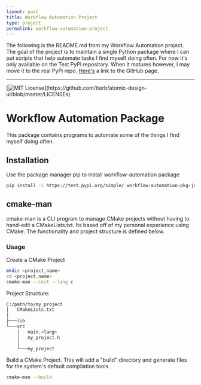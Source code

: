 ```yaml
---
layout: post
title: Workflow Automation Project
type: project
permalink: workflow-automation-project
---
```


The following is the README.md from my Workflow Automation project. The goal of the project is to maintain a single Python package where I can put scripts that help automate tasks I find myself doing often. For now it's only available on the Test PyPI repository. When it matures however, I may move it to the real PyPi repo. [Here's](https://github.com/joshortner/WorkflowAutomation) a link to the GitHub page.

---

[![MIT License](https://img.shields.io/apm/l/atomic-design-ui.svg?)](https://github.com/tterb/atomic-design-ui/blob/master/LICENSEs)

# Workflow Automation Package 

This package contains programs to automate some of the things I find myself doing often.

## Installation

Use the package manager pip to install workflow-automation package

```bash
pip install -i https://test.pypi.org/simple/ workflow-automation-pkg-joshortner
```

## cmake-man

cmake-man is a CLI program to manage CMake projects without having to hand-edit a CMakeLists.txt. Its based off of my personal experience using CMake. The functionality and project structure is defined below.

### Usage

Create a CMake Project

```bash
mkdir <project_name>
cd <project_name>
cmake-man --init --lang c
```

Project Structure:

```bash
C:/path/to/my_project
│   CMakeLists.txt
│
├───lib
└───src
    │   main.<lang>
    │   my_project.h
    │
    └───my_project
```

Build a CMake Project. This will add a "build" directory and generate files for the system's default compilation tools.

```bash
cmake-man --build
```
